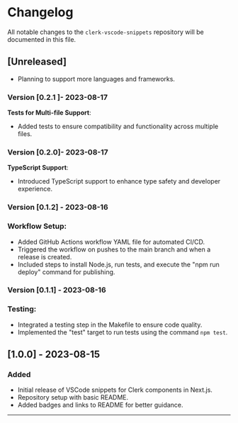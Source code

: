 

# Changelog

All notable changes to the `clerk-vscode-snippets` repository will be documented in this file.

## [Unreleased]

- Planning to support more languages and frameworks.
### Version [0.2.1 ]- 2023-08-17

**Tests for Multi-file Support**:
- Added tests to ensure compatibility and functionality across multiple files.

### Version [0.2.0]- 2023-08-17

**TypeScript Support**:
- Introduced TypeScript support to enhance type safety and developer experience.


### Version [0.1.2] - 2023-08-16
### Workflow Setup:
  - Added GitHub Actions workflow YAML file for automated CI/CD.
  - Triggered the workflow on pushes to the main branch and when a release is created.
  - Included steps to install Node.js, run tests, and execute the "npm run deploy" command for publishing.

### Version [0.1.1] - 2023-08-16

### Testing:
  - Integrated a testing step in the Makefile to ensure code quality.
  - Implemented the "test" target to run tests using the command `npm test`.

## [1.0.0] - 2023-08-15

### Added

- Initial release of VSCode snippets for Clerk components in Next.js.
- Repository setup with basic README.
- Added badges and links to README for better guidance.

---
